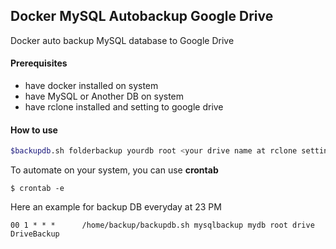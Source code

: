 ## Docker MySQL Autobackup Google Drive
Docker auto backup MySQL database to Google Drive

#### Prerequisites
- have docker installed on system
- have MySQL or Another DB on system
- have rclone installed and setting to google drive

#### How to use
```bash
$backupdb.sh folderbackup yourdb root <your drive name at rclone setting> yourdrivebackup
```
To automate on your system, you can use **crontab**

`$ crontab -e`

Here an example for backup DB everyday at 23 PM

`00 1 * * *      /home/backup/backupdb.sh mysqlbackup mydb root drive DriveBackup`
